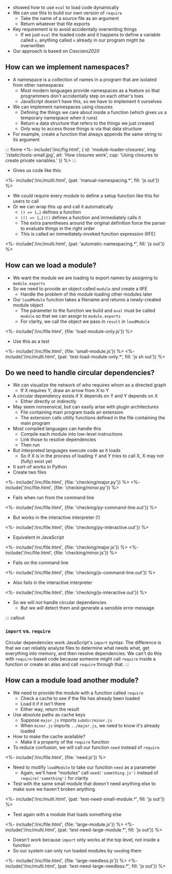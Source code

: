 ---
---

-   <xref key="file-interpolator"></xref> showed how to use `eval` to load code dynamically
-   We can use this to build our own version of `require`
    -   Take the name of a source file as an argument
    -   Return whatever that file exports
-   Key requirement is to avoid accidentally overwriting things
    -   If we just `eval` the loaded code and it happens to define a variable called `x`,
        anything called `x` already in our program might be overwritten
-   Our approach is based on <cite>Casciaro2020</cite>

## How can we implement namespaces?

-   A <g key="namespace">namespace</g> is a collection of names in a program that are isolated from other namespaces
    -   Most modern languages provide namespaces as a feature so that programmers don't accidentally step on each other's toes
    -   JavaScript doesn't have this, so we have to implement it ourselves
-   We can implement namespaces using <g key="closure">closures</g>
    -   Defining the things we care about inside a function (which gives us a temporary namespace when it runs)
    -   Return a data structure that refers to the things we just created
    -   Only way to access those things is via that data structure
-   For example, create a function that always appends the same string to its argument

::: fixme
<%- include('/inc/fig.html', {
    id: 'module-loader-closures',
    img: '/static/tools-small.jpg',
    alt: 'How closures work',
    cap: 'Using closures to create private variables.'
}) %>
:::

-   Gives us code like this:

<%- include('/inc/multi.html', {pat: 'manual-namespacing.*', fill: 'js out'}) %>

-   We could require every module to define a setup function like this for users to call
-   Or we can wrap this up and call it automatically
    -   `() => {…}` defines a function
    -   `(() => {…})()` defines a function and immediately calls it
    -   The extra parentheses around the original definition force the parser to evaluate things in the right order
    -   This is called an <g key="iife">immediately-invoked function expression</g> (IIFE)

<%- include('/inc/multi.html', {pat: 'automatic-namespacing.*', fill: 'js out'}) %>

## How can we load a module?

-   We want the module we are loading to export names by assigning to `module.exports`
-   So we need to provide an object called `module` *and* create a IIFE
    -   Handle the problem of the module loading other modules later
-   Our `loadModule` function takes a filename and returns a newly-created module object
    -   The parameter to the function we build and `eval` must be called `module` so that we can assign to `module.exports`
    -   For clarity, we call the object we pass in `result` in `loadModule`

<%- include('/inc/file.html', {file: 'load-module-only.js'}) %>

-   Use this as a test

<%- include('/inc/file.html', {file: 'small-module.js'}) %>
<%- include('/inc/multi.html', {pat: 'test-load-module-only.*', fill: 'js sh out'}) %>

## Do we need to handle circular dependencies?

-   We can visualize the network of who requires whom as a <g key="directed_graph">directed graph</g>
    -   If X requires Y, draw an arrow from X to Y
-   A <g key="circular_dependency">circular dependency</g> exists if X depends on Y and Y depends on X
    -   Either directly or indirectly
-   May seem nonsensical, but can easily arise with <g key="plugin_architecture">plugin architectures</g>
    -   File containing main program loads an extension
    -   The extension calls utility functions defined in the file containing the main program
-   Most <g key="compiled_language">compiled languages</g> can handle this
    -   Compile each module into low-level instructions
    -   <g key="link">Link</g> those to resolve dependencies
    -   Then run
-   But <g key="interpreted_language">interpreted languages</g> execute code as it loads
    -   So if X is in the process of loading Y and Y tries to call X,
        X may not (fully) exist yet
-   It sort-of works in Python
-   Create two files

<%- include('/inc/file.html', {file: 'checking/major.py'}) %>
<%- include('/inc/file.html', {file: 'checking/minor.py'}) %>

-   Fails when run from the command line

<%- include('/inc/file.html', {file: 'checking/py-command-line.out'}) %>

-   But works in the interactive interpreter (!)

<%- include('/inc/file.html', {file: 'checking/py-interactive.out'}) %>

-   Equivalent in JavaScript

<%- include('/inc/file.html', {file: 'checking/major.js'}) %>
<%- include('/inc/file.html', {file: 'checking/minor.js'}) %>

-   Fails on the command line

<%- include('/inc/file.html', {file: 'checking/js-command-line.out'}) %>

-   Also fails in the interactive interpreter

<%- include('/inc/file.html', {file: 'checking/js-interactive.out'}) %>

-   So we will *not* handle circular dependencies
    -   But we *will* detect them and generate a sensible error message

::: callout
### `import` vs. `require`

Circular dependencies work JavaScript's `import` syntax.
The difference is that we can reliably analyze files to determine what needs what,
get everything into memory,
and then resolve dependencies.
We can't do this with `require`-based code
because someone might call `require` inside a function
or create an alias and call `require` through that.
:::

## How can a module load another module?

-   We need to provide the module with a function called `require`
    -   Check a <g key="cache">cache</g> to see if the file has already been loaded
    -   Load it if it isn't there
    -   Either way, return the result
-   Use absolute paths as cache keys
    -   Suppose `major.js` imports `subdir/minor.js`
    -   When `minor.js` imports `../major.js`, we need to know it's already loaded
-   How to make the cache available?
    -   Make it a property of the `require` function
-   To reduce confusion, we will call our function `need` instead of `require`

<%- include('/inc/file.html', {file: 'need.js'}) %>

-   Need to modify `loadModule` to take our function `need` as a parameter
    -   Again, we'll have "modules" call `need('something.js')` instead of `require('something')` for clarity
-   Test with the same small module that doesn't need anything else to make sure we haven't broken anything

<%- include('/inc/multi.html', {pat: 'test-need-small-module.*', fill: 'js out'}) %>

-   Test again with a module that loads something else

<%- include('/inc/file.html', {file: 'large-module.js'}) %>
<%- include('/inc/multi.html', {pat: 'test-need-large-module.*', fill: 'js out'}) %>

-   Doesn't work because `import` only works at the top level, not inside a function
-   So our system can only run loaded modules by `need`ing them

<%- include('/inc/file.html', {file: 'large-needless.js'}) %>
<%- include('/inc/multi.html', {pat: 'test-need-large-needless.*', fill: 'js out'}) %>
